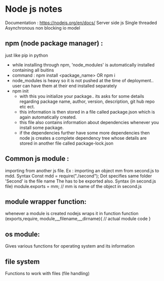 # Node js notes
Documentation : https://nodejs.org/en/docs/ 
Server side js 
Single threaded
Asynchronous non blocking io model

## npm (node package manager) :
just like pip in python

- while installing through npm, 'node_modules' is automatically installed containing all buitins
- command : npm install <package_name> OR npm i 
- node_modules is heavy so it is not pushed at the time of deployment.. user can have them at their end installed separately
- npm init 
    - with this you initialize your package.. its asks for some details regarding package name, author, version, description, git hub repo etc ect. 
    - this information is then stored in a file called package.json which is again automatically created.
    - this file also contains information about dependencies whenever you install some package.
    - if the dependencies further have some more dependencies then node js creates a complete dependency tree whose details are stored in another file called package-lock.json

## Common js module :
importing from another js file. 
Ex : importing an object mm from second.js to mdd.
Syntax 
Const mdd = require("./second"); 
Dot specifies same folder
'Second' is the file name 
The has to be exported also.
Syntax (in second.js file) 
module.exports = mm; // mm is name of the object in second.js

## module wrapper function:
whenever a module is created nodejs wraps it in  function
function (exports,require, module,__filename,__dirname){
// actual module code
}

## os module:
Gives various functions for operating system and its information

## file system
Functions to work with files (file handling)